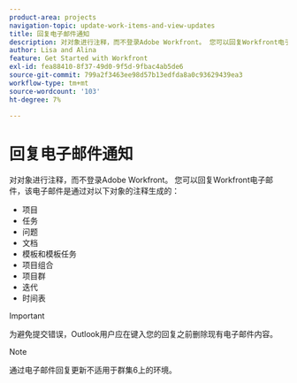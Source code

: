 ```yaml
---
product-area: projects
navigation-topic: update-work-items-and-view-updates
title: 回复电子邮件通知
description: 对对象进行注释，而不登录Adobe Workfront。 您可以回复Workfront电子邮件，该电子邮件是对项目、任务、问题和其他对象的注释生成的。
author: Lisa and Alina
feature: Get Started with Workfront
exl-id: fea88410-8f37-49d0-9f5d-9fbac4ab5de6
source-git-commit: 799a2f3463ee98d57b13edfda8a0c93629439ea3
workflow-type: tm+mt
source-wordcount: '103'
ht-degree: 7%

---
```


# 回复电子邮件通知

对对象进行注释，而不登录Adobe Workfront。 您可以回复Workfront电子邮件，该电子邮件是通过对以下对象的注释生成的：

* 项目
* 任务
* 问题
* 文档
* 模板和模板任务
* 项目组合
* 项目群
* 迭代
* 时间表

>[!IMPORTANT]
>
>为避免提交错误，Outlook用户应在键入您的回复之前删除现有电子邮件内容。

>[!NOTE]
>
>通过电子邮件回复更新不适用于群集6上的环境。
